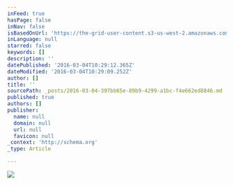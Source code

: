 ```yaml
---
inFeed: true
hasPage: false
inNav: false
isBasedOnUrl: 'https://the-grid-user-content.s3-us-west-2.amazonaws.com/03f1db58-a1ea-466f-99ef-be2a777a1e32.png'
inLanguage: null
starred: false
keywords: []
description: ''
datePublished: '2016-03-04T10:29:12.365Z'
dateModified: '2016-03-04T10:29:09.252Z'
author: []
title: ''
sourcePath: _posts/2016-03-04-397bb65e-89b9-4299-a1bc-f4e662ed8846.md
published: true
authors: []
publisher:
  name: null
  domain: null
  url: null
  favicon: null
_context: 'http://schema.org'
_type: Article

---
```

![](https://s3-us-west-2.amazonaws.com/the-grid-img/p/89ce62657201c8c4b76a79a0fadb34035b76256e.png)